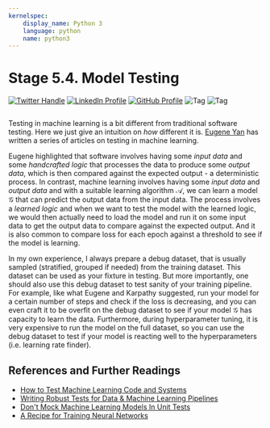 ```yaml
---
kernelspec:
    display_name: Python 3
    language: python
    name: python3
---
```


# Stage 5.4. Model Testing

[![Twitter Handle](https://img.shields.io/badge/Twitter-@gaohongnan-blue?style=social&logo=twitter)](https://twitter.com/gaohongnan)
[![LinkedIn Profile](https://img.shields.io/badge/@gaohongnan-blue?style=social&logo=linkedin)](https://linkedin.com/in/gao-hongnan)
[![GitHub Profile](https://img.shields.io/badge/GitHub-gao--hongnan-lightgrey?style=social&logo=github)](https://github.com/gao-hongnan)
![Tag](https://img.shields.io/badge/Tag-Brain_Dump-red)
![Tag](https://img.shields.io/badge/Level-Beginner-green)

```{contents}
```

Testing in machine learning is a bit different from traditional software
testing. Here we just give an intuition on _how_ different it is.
[Eugene Yan](https://eugeneyan.com/) has written a series of articles on testing
in machine learning.

Eugene highlighted that software involves having some _input data_ and some
_handcrafted logic_ that processes the data to produce some _output data_, which
is then compared against the expected output - a deterministic process. In
contrast, machine learning involves having some _input data_ and _output data_
and with a suitable learning algorithm $\mathcal{A}$, we can learn a model
$\mathcal{G}$ that can predict the output data from the input data. The process
involves a _learned logic_ and when we want to test the model with the learned
logic, we would then actually need to load the model and run it on some input
data to get the output data to compare against the expected output. And it is
also common to compare loss for each epoch against a threshold to see if the
model is learning.

In my own experience, I always prepare a debug dataset, that is usually sampled
(stratified, grouped if needed) from the training dataset. This dataset can be
used as your fixture in testing. But more importantly, one should also use this
debug dataset to test sanity of your training pipeline. For example, like what
Eugene and Karpathy suggested, run your model for a certain number of steps and
check if the loss is decreasing, and you can even craft it to be overfit on the
debug dataset to see if your model $\mathcal{G}$ has capacity to learn the data.
Furthermore, during hyperparameter tuning, it is very expensive to run the model
on the full dataset, so you can use the debug dataset to test if your model is
reacting well to the hyperparameters (i.e. learning rate finder).

## References and Further Readings

-   [How to Test Machine Learning Code and Systems](https://eugeneyan.com/writing/testing-ml/)
-   [Writing Robust Tests for Data & Machine Learning Pipelines](https://eugeneyan.com/writing/testing-pipelines/)
-   [Don't Mock Machine Learning Models In Unit Tests](https://eugeneyan.com/writing/unit-testing-ml/)
-   [A Recipe for Training Neural Networks](https://karpathy.github.io/2019/04/25/recipe/)
